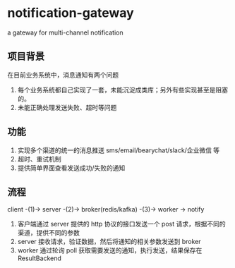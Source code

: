 # notification-gateway

a gateway for multi-channel notification

## 项目背景

在目前业务系统中，消息通知有两个问题

1. 每个业务系统都自己实现了一套，未能沉淀成类库；另外有些实现甚至是阻塞的。
2. 未能正确处理发送失败、超时等问题


## 功能

1. 实现多个渠道的统一的消息推送 sms/email/bearychat/slack/企业微信 等
2. 超时、重试机制
3. 提供简单界面查看发送成功/失败的通知

## 流程

client -(1)-> server -(2)-> broker(redis/kafka) -(3)-> worker -> notify

1. 客户端通过 server 提供的 http 协议的接口发送一个 post 请求，根据不同的渠道，提供不同的参数
2. server 接收请求，验证数据，然后将通知的相关参数发送到 broker 
3. worker 通过轮询 poll 获取需要发送的通知，执行发送，结果保存在 ResultBackend